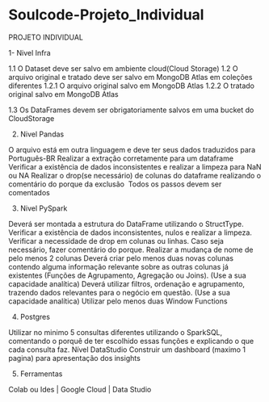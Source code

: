 # Soulcode-Projeto_Individual

PROJETO INDIVIDUAL
 

1- Nivel Infra

1.1 O Dataset deve ser salvo em ambiente cloud(Cloud Storage)
1.2 O arquivo original e tratado deve ser salvo em MongoDB Atlas em coleções diferentes
1.2.1  O arquivo original salvo em MongoDB Atlas
1.2.2  O tratado original salvo em MongoDB Atlas


1.3 Os DataFrames devem ser obrigatoriamente salvos em uma bucket do CloudStorage

2. Nivel Pandas

O arquivo está em outra linguagem e deve ter seus dados traduzidos para Português-BR
Realizar a extração corretamente para um dataframe
Verificar a existência de dados inconsistentes e realizar a limpeza para NaN ou NA
Realizar o drop(se necessário) de colunas do dataframe realizando o comentário do porque da exclusão 
Todos os passos devem ser comentados

3. Nivel PySpark 

Deverá ser montada a estrutura do DataFrame utilizando o StructType.
Verificar a existência de dados inconsistentes, nulos e realizar a limpeza.
Verificar a necessidade de drop em colunas ou linhas. Caso seja necessário, fazer comentário do porque.
Realizar a mudança de nome de pelo menos 2 colunas
Deverá criar pelo menos duas novas colunas contendo alguma informação relevante sobre as outras colunas já existentes (Funções de Agrupamento, Agregação ou Joins). (Use a sua capacidade analítica)
Deverá utilizar filtros, ordenação e agrupamento, trazendo dados relevantes para o negócio em questão. (Use a sua capacidade analítica)
Utilizar pelo menos duas Window Functions

4. Postgres

Utilizar no minimo 5 consultas diferentes utilizando o SparkSQL, comentando o porquê de ter escolhido essas funções e explicando o que cada consulta faz.
Nível DataStudio
Construir um dashboard (maximo 1 pagina) para apresentação dos insights

5. Ferramentas

Colab ou Ides | Google Cloud | Data Studio

